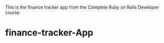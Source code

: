This is the finance tracker app from the Complete Ruby on Rails Developer course
# finance-tracker-App
